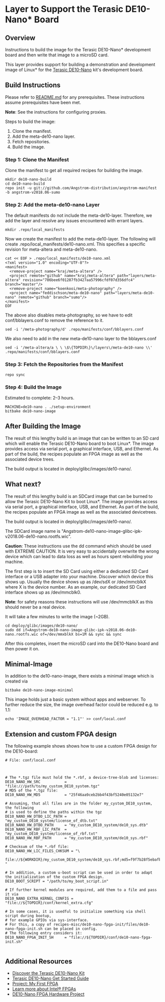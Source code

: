 # Layer to Support the Terasic DE10-Nano\* Board

## Overview
Instructions to build the image for the Terasic DE10-Nano\* development board and then write that image to a microSD card.

This layer provides support for building a demonstration and development image of Linux\* for the [Terasic DE10-Nano](https://www.terasic.com.tw/cgi-bin/page/archive.pl?Language=English&CategoryNo=205&No=1046&PartNo=8) kit's development board.

## Build Instructions
Please refer to [README.md](https://github.com/Angstrom-distribution/angstrom-manifest/blob/master/README.md) for any prerequisites. These instructions assume prerequisites have been met.  

**Note**: See the instructions for configuring proxies.

Steps to build the image:

1. Clone the manifest.
2. Add the meta-de10-nano layer.
3. Fetch repositories.
4. Build the image.


### Step 1: Clone the Manifest
Clone the manifest to get all required recipes for building the image.
```
mkdir de10-nano-build
cd de10-nano-build
repo init -u git://github.com/Angstrom-distribution/angstrom-manifest -b angstrom-v2018.06-sumo
```
### Step 2: Add the meta-de10-nano Layer
The default manifests do not include the meta-de10-layer. Therefore, we add the layer and resolve any issues encountered with errant layers.

```
mkdir .repo/local_manifests
```
Now we create the manifest to add the meta-de10-layer. The following will create .repo/local_manifests/de10-nano.xml. This specifies a specific revision for meta-altera and meta-de10-nano.

```
cat << EOF > .repo/local_manifests/de10-nano.xml
<?xml version="1.0" encoding="UTF-8"?>                                          
<manifest>
  <remove-project name="kraj/meta-altera" />                              
  <project remote="github" name="kraj/meta-altera" path="layers/meta-altera" revision="786bee6f01287fb3427aa57996cfdf07d356dfc4" branch="master"/>
  <remove-project name="koenkooi/meta-photography" />                     
  <project name="feddischson/meta-de10-nano" path="layers/meta-de10-nano" remote="github" branch="sumo"/>
</manifest>
EOF
```
The above also disables meta-photography, so we have to edit conf/bblayers.conf to remove the reference to it.
```
sed -i '/meta-photography/d' .repo/manifests/conf/bblayers.conf
```
We also need to add in the new meta-de10-nano layer to the bblayers.conf

```
sed -i '/meta-altera/a \ \ \$\{TOPDIR\}\/layers\/meta-de10-nano \\' .repo/manifests/conf/bblayers.conf
```
### Step 3: Fetch the Repositories from the Manifest
```
repo sync
```

### Step 4: Build the Image
Estimated to complete: 2–3 hours.
```
MACHINE=de10-nano . ./setup-environment
bitbake de10-nano-image
```

## After Building the Image
The result of this lengthy build is an image that can be written to an SD card which will enable the Terasic DE10-Nano board to boot Linux\*. The image provides access via serial port, a graphical interface, USB, and Ethernet. As part of the build, the recipes populate an FPGA image as well as the associated device trees.  

The build output is located in deploy/glibc/images/de10-nano/.

## What next?
The result of this lengthy build is an SDCard image that can be burned to allow the Terasic DE10-Nano Kit to boot Linux\*.  The image provides access via serial port, a graphical interface, USB, and Ethernet.  As part of the build, the recipes populate an FPGA image as well as the associated devicetrees.  

The build output is located in deploy/glibc/images/de10-nano/.

The SDCard image name is "Angstrom-de10-nano-image-glibc-ipk-v2018.06-de10-nano.rootfs.wic".  

**Caution**: These instructions use the dd command which should be used with EXTREME CAUTION. It is very easy to accidentally overwrite the wrong device which can lead to data loss as well as hours spent rebuilding your machine. 

The first step is to insert the SD Card using either a dedicated SD Card interface or a USB adapter into your machine. Discover which device this shows up. Usually the device shows up as /dev/sdX or /dev/mmcblkX where X is the device number. As an example, our dedicated SD Card interface shows up as /dev/mmcblk0.

**Note**: for safety reasons these instructions will use /dev/mmcblkX as this should never be a real device.

It will take a few minutes to write the image (~2GB).
```
cd deploy/glibc/images/de10-nano/
sudo dd if=Angstrom-de10-nano-image-glibc-ipk-v2018.06-de10-nano.rootfs.wic of=/dev/mmxblkX bs=1M && sync && sync
```

After this completes, insert the microSD card into the DE10-Nano board and then power it on.


## Minimal-Image
In addition to the de10-nano-image, there exists a minimal image which is created via
```
bitbake de10-nano-image-minimal
```
This image holds just a basic system without apps and webserver.
To further reduce the size, the image overhead factor could be reduced e.g. to 1.1:
```
echo 'IMAGE_OVERHEAD_FACTOR = "1.1"' >> conf/local.conf
```

## Extension and custom FPGA design

The following example shows shows how to use a custom FPGA design for the DE10-board:
```
# File: conf/local.conf



# The *.tgz file must hold the *.rbf, a device-tree-blob and licenses:
DE10_NANO_HW_SRC           = "file:///path/to/my_custom_DE10_system.tgz"
# MD5 of the *.tgz file:
DE10_NANO_HW_MD5           = "25f46aa9ceb2bb4f43bf5240e05132e7"

# Assuming, that all files are in the folder my_cystom_DE10_system, the following 
# is used to define the paths within the tgz
DE10_NANO_HW_DTBO_LIC_PATH = "my_custom_DE10_system/license_of_dtb.txt"
DE10_NANO_HW_DTBO_PATH     = "my_custom_DE10_system/de10_sys.dtb"
DE10_NANO_HW_RBF_LIC_PATH  = "my_custom_DE10_system/license_of_rbf.txt"
DE10_NANO_HW_RBF_PATH      = "my_custom_DE10_system/de10_sys.rbf"

# Checksum of the *.rbf file:
DE10_NANO_HW_LIC_FILES_CHKSUM = "\
	file://${WORKDIR}/my_custom_DE10_system/de10_sys.rbf;md5=f9f7b28f5ebafbdf17106fed80f43da2\
"

# In addition, a custom u-boot script can be used in order to adapt the initialization of the custom FPGA design.
DE10_BOOT_SCRIPT = "/path/to/my_boot_script.in"

# If further kernel modules are required, add them to a file and pass it via
DE10_NANO_EXTRA_KERNEL_CONFIG = "file://${TOPDIR}/conf/kernel_extra.cfg"

# In some cases, it is usedful to initialize something via shell script during bootup, 
# for example GPIOs via sys-interface.
# For this, a copy of recipes-misc/de10-nano-fpga-init/files/de10-nano-fpga-init.sh can be placed in config.
# The following entry considers it:
DE10_NANO_FPGA_INIT_SH     = "file://${TOPDIR}/conf/de10-nano-fpga-init.sh"


```



 ## Additional Resources
* [Discover the Terasic DE10-Nano Kit](https://signin.intel.com/logout?target=https://software.intel.com/en-us/iot/hardware/fpga/de10-nano)
* [Terasic DE10-Nano Get Started Guide](https://software.intel.com/en-us/terasic-de10-nano-get-started-guide)
* [Project: My First FPGA](https://software.intel.com/en-us/articles/my-first-fpga)
* [Learn more about Intel® FPGAs](https://software.intel.com/en-us/iot/hardware/fpga/)
* [DE10-Nano FPGA Hardware Project](https://github.com/01org/de10-nano-hardware)
